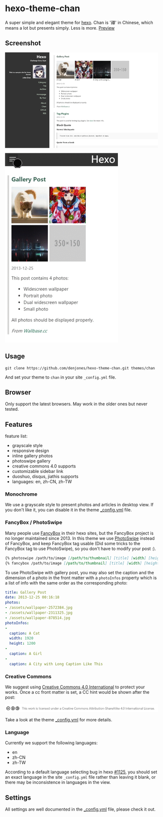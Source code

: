 # hexo-theme-chan
A super simple and elegant theme for [hexo](http://hexo.io). Chan is '禪' in Chinese, which means a lot but presents simply. Less is more. [Preview](http://denjones.github.io/hexo-theme-chan/archives/)

## Screenshot

![Desktop Screenshot](screenshot.png)

![Mobile Screenshot](screenshot.gif)

## Usage

``` shell
git clone https://github.com/denjones/hexo-theme-chan.git themes/chan
```

And set your theme to `chan` in your site `_config.yml` file.

## Browser
Only support the latest browsers. May work in the older ones but never tested.

## Features

feature list:
 - grayscale style
 - responsive design
 - inline gallery photos
 - photoswipe gallery
 - creative commons 4.0 supports
 - customizable sidebar link
 - duoshuo, disqus, jiathis supports
 - languages: en, zh-CN, zh-TW

### Monochrome

We use a grayscale style to present photos and articles in desktop view. If you don't like it, you can disable it in the theme [_config.yml](_config.yml) file.

### FancyBox / PhotoSwipe

Many people use [FancyBox](https://github.com/fancyapps/fancyBox) in their hexo sites, but the FancyBox project is no longer maintained since 2013. In this theme we use [PhotoSwipe](http://photoswipe.com/) instead of FancyBox, and keep FancyBox tag usable (Did some tricks to the FancyBox tag to use PhotoSwipe), so you don't have to modify your post :).

``` md
{% photoswipe /path/to/image [/path/to/thumbnail] [title] [width] [height] %}
{% fancybox /path/to/image [/path/to/thumbnail] [title] [width] [height] %}
```

To use PhotoSwipe with gallery post, you may also set the caption and the dimension of a photo in the front matter with a `photoInfos` property which is a list of info with the same order as the corresponding photo:

``` yml
title: Gallery Post
date: 2013-12-25 00:16:18
photos:
- /assets/wallpaper-2572384.jpg
- /assets/wallpaper-2311325.jpg
- /assets/wallpaper-878514.jpg
photoInfos:
-
  caption: A Cat
  width: 1920
  height: 1200
-
  caption: A Girl
-
  caption: A City with Long Caption Like This
```

### Creative Commons
We suggest using [Creative Commons 4.0 International](https://creativecommons.org) to protect your works. Once a cc front matter is set, a CC hint would be shown after the post:

![Creative Commons](cc.png)

Take a look at the theme [_config.yml](_config.yml) for more details.

### Language
Currently we support the following languages:
 - en
 - zh-CN
 - zh-TW

According to a default language selecting bug in hexo [#1125](https://github.com/hexojs/hexo/issues/1125), you should set an exact language in the site `_config.yml` file rather than leaving it blank, or there may be inconsistence in languages in the view.

## Settings

All settings are well documented in the [_config.yml](_config.yml) file, please check it out.
